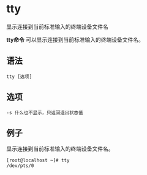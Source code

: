 # tty

显示连接到当前标准输入的终端设备文件名


**tty命令** 可以显示连接到当前标准输入的终端设备文件名。

##  语法

```
tty [选项]
```

##  选项

```
-s 什么也不显示，只返回退出状态值
```

## 例子

显示连接到当前标准输入的终端设备文件名。

```
[root@localhost ~]# tty
/dev/pts/0
```



